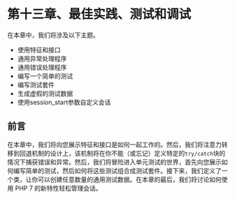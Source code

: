 # 第十三章、最佳实践、测试和调试

在本章中，我们将涉及以下主题。

* 使用特征和接口
* 通用异常处理程序
* 通用错误处理程序
* 编写一个简单的测试
* 编写测试套件
* 生成虚假的测试数据
* 使用session\_start参数自定义会话

## 前言

在本章中，我们将向您展示特征和接口是如何一起工作的。然后，我们将注意力转移到回退机制的设计上，该机制将在你不能（或忘记）定义特定的`try/catch`块的情况下捕获错误和异常。然后，我们将冒险进入单元测试的世界，首先向您展示如何编写简单的测试，然后如何将这些测试组合成测试套件。接下来，我们定义了一个类，让你可以创建任意数量的通用测试数据。在本章的最后，我们将讨论如何使用 PHP 7 的新特性轻松管理会话。

